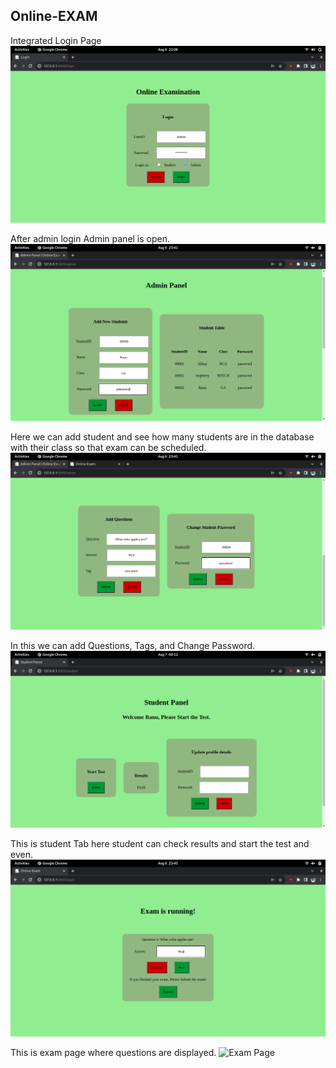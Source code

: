 ## Online-EXAM

Integrated Login Page
![1.png](screenshot/1.png)

After admin login Admin panel is open.
![2.png](screenshot/2.png)

Here we can add student and see how many students are in the database with their class so that exam can be scheduled.
![3.png](screenshot/3.png)


In this we can add Questions, Tags, and Change Password.
![4.png](screenshot/4.png)

This is student Tab here student can check results and start the test and even.
![5.png](screenshot/5.png)



This is exam page where questions are displayed.
![Exam Page](screenshot/screenshot%2FScreenshot%20from%202023-08-06%2023-45-58.png)